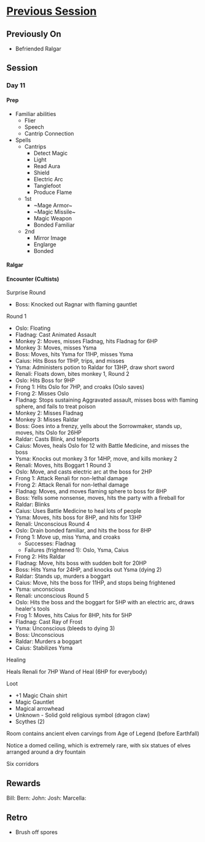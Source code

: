 # [Previous Session](./2020-09-23.md)

## Previously On

- Befriended Ralgar

## Session

### Day 11 

#### Prep

- Familiar abilities
  - Flier
  - Speech
  - Cantrip Connection
- Spells
  - Cantrips
    - Detect Magic
    - Light
    - Read Aura
    - Shield
    - Electric Arc
    - Tanglefoot
    - Produce Flame
  - 1st
    - ~Mage Armor~
    - ~Magic Missile~
    - Magic Weapon
    - Bonded Familiar
  - 2nd
    - Mirror Image
    - Englarge
    - Bonded

#### Ralgar

#### Encounter (Cultists)

Surprise Round

- Boss: Knocked out Ragnar with flaming gauntlet

Round 1
- Oslo: Floating
- Fladnag: Cast Animated Assault
- Monkey 2: Moves, misses Fladnag, hits Fladnag for 6HP
- Monkey 3: Moves, misses Ysma
- Boss: Moves, hits Ysma for 11HP, misses Ysma
- Caius: Hits Boss for 11HP, trips, and misses
- Ysma: Administers potion to Raldar for 13HP, draw short sword
- Renali: Floats down, bites monkey 1, 
Round 2
- Oslo: Hits Boss for 9HP
- Frong 1: Hits Oslo for 7HP, and croaks (Oslo saves)
- Frong 2: Misses Oslo 
- Fladnag: Stops sustaining Aggravated assault, misses boss with flaming sphere, and fails to treat poison
- Monkey 2: Misses Fladnag
- Monkey 3: Misses Raldar
- Boss: Goes into a frenzy, yells about the Sorrowmaker, stands up, moves, hits Oslo for 26HP
- Raldar: Casts Blink, and teleports
- Caius: Moves, heals Oslo for 12 with Battle Medicine, and misses the boss
- Ysma: Knocks out monkey 3 for 14HP, move, and kills monkey 2
- Renali: Moves, hits Boggart 1 
Round 3
- Oslo: Move, and casts electric arc at the boss for 2HP
- Frong 1: Attack Renali for non-lethal damage
- Frong 2: Attack Renali for non-lethal damage
- Fladnag: Moves, and moves flaming sphere to boss for 8HP
- Boss: Yells some nonsense, moves, hits the party with a fireball for 
- Raldar: Blinks
- Caius: Uses Battle Medicine to heal lots of people
- Ysma: Moves, hits boss for 8HP, and hits for 13HP
- Renali: Unconscious
Round 4
- Oslo: Drain bonded familiar, and hits the boss for 8HP
- Frong 1: Move up, miss Ysma, and croaks
  - Successes: Fladnag
  - Failures (frightened 1): Oslo, Ysma, Caius
- Frong 2: Hits Raldar
- Fladnag: Move, hits boss with sudden bolt for 20HP
- Boss: Hits Ysma for 24HP, and knocks out Ysma (dying 2)
- Raldar: Stands up, murders a boggart
- Caius: Move, hits the boss for 11HP, and stops being frightened
- Ysma: unconscious
- Renali: unconscious
Round 5
- Oslo: Hits the boss and the boggart for 5HP with an electric arc, draws healer's tools
- Frog 1: Moves, hits Caius for 8HP, hits for 5HP
- Fladnag: Cast Ray of Frost 
- Ysma: Unconscious (bleeds to dying 3)
- Boss: Unconscious
- Raldar: Murders a boggart
- Caius: Stabilizes Ysma

Healing 

Heals Renali for 7HP
Wand of Heal (6HP for everybody)

Loot

- +1 Magic Chain shirt
- Magic Gauntlet
- Magical arrowhead
- Unknown - Solid gold religious symbol (dragon claw)
- Scythes (2)

Room contains ancient elven carvings from Age of Legend (before Earthfall)

Notice a domed ceiling, which is extremely rare, with six statues of elves arranged around a dry fountain

Six corridors

## Rewards

Bill: 
Bern: 
John: 
Josh: 
Marcella: 
  
## Retro

- Brush off spores
